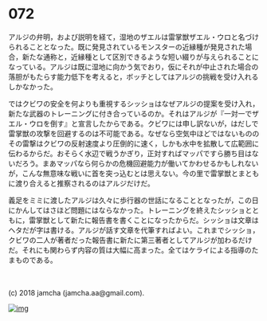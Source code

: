 # 072

アルジの弁明，および説明を経て，湿地のザエルは雷掌獣ザエル・ウロと名づけられることとなった。既に発見されているモンスターの近縁種が発見された場合，新たな通称と，近縁種として区別できるような短い綴りが与えられることになっている。アルジは既に湿地に向かう気でおり，仮にそれが中止された場合の落胆がもたらす能力低下を考えると，ボッチとしてはアルジの挑戦を受け入れるしかなかった。  

ではクビワの安全を何よりも重視するシッショはなぜアルジの提案を受け入れ，新たな武器のトレーニングに付き合っているのか。それはアルジが『一対一でザエル・ウロを倒す』と宣言したからである。クビワには申し訳ないが，はだしで雷掌獣の攻撃を回避するのは不可能である。なぜなら空気中ほどではないもののその雷撃はクビワの反射速度より圧倒的に速く，しかも水中を拡散して広範囲に伝わるからだ。おそらく水辺で戦うかぎり，正対すればマッパですら勝ち目はないだろう。まあマッパなら何らかの危機回避能力が働いてかわせるかもしれないが，こんな無意味な戦いに首を突っ込むとは思えない。今の里で雷掌獣とまともに渡り合えると推察されるのはアルジだけだ。  

義足をミミに渡したアルジは久々に歩行器の世話になることとなったが，この日にかんしてはさほど問題にはならなかった。トレーニングを終えたシッショとともに，雷掌獣として新たに報告書を書くことになったからだ。シッショは文章はヘタだが字は書ける。アルジが話す文章を代筆すればよい。これまでシッショ，クビワの二人が著者だった報告書に新たに第三著者としてアルジが加わるだけだ。それにも関わらず内容の質は大幅に高まった。全てはケライによる指導のたまものである。  

<br>  
<br>  
(c) 2018 jamcha (jamcha.aa@gmail.com).  

[![img](http://i.creativecommons.org/l/by-nc-sa/4.0/88x31.png)](http://creativecommons.org/licenses/by-nc-sa/4.0/deed)